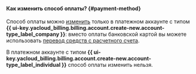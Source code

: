 #### Как изменить способ оплаты? {#payment-method}

Способ оплаты можно [изменить](../operations/change-payment-method.md) только в платежном аккаунте с типом **{{ ui-key.yacloud_billing.billing.account.create-new.account-type_label_company }}**: вместо оплаты банковской картой вы можете использовать [перевод средств с расчетного счета](../payment/payment-methods-business.md).

В платежном аккаунте с типом **{{ ui-key.yacloud_billing.billing.account.create-new.account-type_label_individual }}** способ оплаты изменить нельзя.